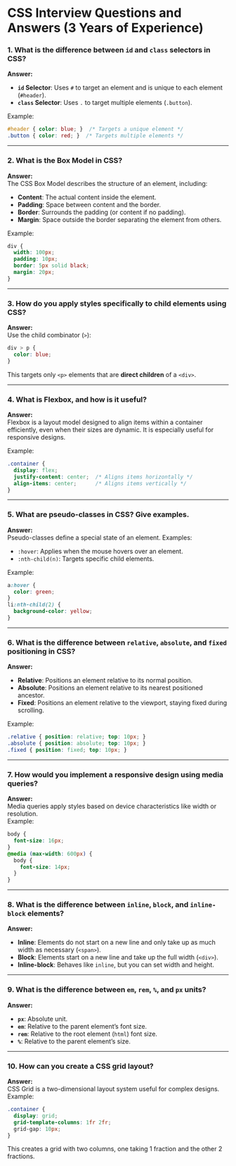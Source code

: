 
# CSS Interview Questions and Answers (3 Years of Experience)

### 1. **What is the difference between `id` and `class` selectors in CSS?**
**Answer:**  
- **`id` Selector**: Uses `#` to target an element and is unique to each element (`#header`).  
- **`class` Selector**: Uses `.` to target multiple elements (`.button`).  

Example:  
```css
#header { color: blue; }  /* Targets a unique element */
.button { color: red; }  /* Targets multiple elements */
```

---

### 2. **What is the Box Model in CSS?**
**Answer:**  
The CSS Box Model describes the structure of an element, including:  
- **Content**: The actual content inside the element.  
- **Padding**: Space between content and the border.  
- **Border**: Surrounds the padding (or content if no padding).  
- **Margin**: Space outside the border separating the element from others.

Example:  
```css
div {
  width: 100px;
  padding: 10px;
  border: 5px solid black;
  margin: 20px;
}
```

---

### 3. **How do you apply styles specifically to child elements using CSS?**
**Answer:**  
Use the child combinator (`>`):  
```css
div > p {
  color: blue;
}
```
This targets only `<p>` elements that are **direct children** of a `<div>`.

---

### 4. **What is Flexbox, and how is it useful?**
**Answer:**  
Flexbox is a layout model designed to align items within a container efficiently, even when their sizes are dynamic. It is especially useful for responsive designs.

Example:  
```css
.container {
  display: flex;
  justify-content: center;  /* Aligns items horizontally */
  align-items: center;      /* Aligns items vertically */
}
```

---

### 5. **What are pseudo-classes in CSS? Give examples.**
**Answer:**  
Pseudo-classes define a special state of an element. Examples:  
- `:hover`: Applies when the mouse hovers over an element.  
- `:nth-child(n)`: Targets specific child elements.

Example:  
```css
a:hover {
  color: green;
}
li:nth-child(2) {
  background-color: yellow;
}
```

---

### 6. **What is the difference between `relative`, `absolute`, and `fixed` positioning in CSS?**
**Answer:**  
- **Relative**: Positions an element relative to its normal position.  
- **Absolute**: Positions an element relative to its nearest positioned ancestor.  
- **Fixed**: Positions an element relative to the viewport, staying fixed during scrolling.

Example:  
```css
.relative { position: relative; top: 10px; }
.absolute { position: absolute; top: 10px; }
.fixed { position: fixed; top: 10px; }
```

---

### 7. **How would you implement a responsive design using media queries?**
**Answer:**  
Media queries apply styles based on device characteristics like width or resolution.  
Example:  
```css
body {
  font-size: 16px;
}
@media (max-width: 600px) {
  body {
    font-size: 14px;
  }
}
```

---

### 8. **What is the difference between `inline`, `block`, and `inline-block` elements?**
**Answer:**  
- **Inline**: Elements do not start on a new line and only take up as much width as necessary (`<span>`).  
- **Block**: Elements start on a new line and take up the full width (`<div>`).  
- **Inline-block**: Behaves like `inline`, but you can set width and height.

---

### 9. **What is the difference between `em`, `rem`, `%`, and `px` units?**
**Answer:**  
- **`px`**: Absolute unit.  
- **`em`**: Relative to the parent element’s font size.  
- **`rem`**: Relative to the root element (`html`) font size.  
- **`%`**: Relative to the parent element’s size.

---

### 10. **How can you create a CSS grid layout?**
**Answer:**  
CSS Grid is a two-dimensional layout system useful for complex designs.  
Example:  
```css
.container {
  display: grid;
  grid-template-columns: 1fr 2fr;
  grid-gap: 10px;
}
```
This creates a grid with two columns, one taking 1 fraction and the other 2 fractions.
